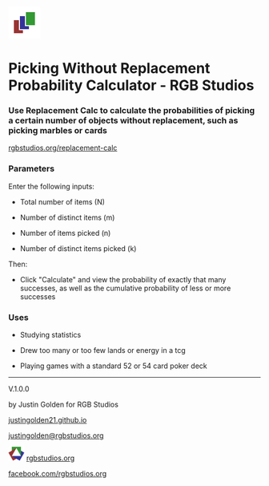 <img src="icon/icon.svg" width="64px">

# Picking Without Replacement Probability Calculator - RGB Studios

### Use Replacement Calc to calculate the probabilities of picking a certain number of objects without replacement, such as picking marbles or cards

<a href="https://rgbstudios.org/binomial-calc">rgbstudios.org/replacement-calc</a>

### Parameters

Enter the following inputs:

- Total number of items (N)

- Number of distinct items (m)

- Number of items picked (n)

- Number of distinct items picked (k)

Then:

- Click "Calculate" and view the probability of exactly that many successes, as well as the cumulative probability of less or more successes

### Uses

- Studying statistics

- Drew too many or too few lands or energy in a tcg

- Playing games with a standard 52 or 54 card poker deck

<hr>

V.1.0.0

by Justin Golden for RGB Studios

<a href="https://justingolden21.github.io">justingolden21.github.io</a>

<a href="mailto:justingolden@rgbstudios.org">justingolden@rgbstudios.org</a>

<img src="rgb-icon.png" width="32px"> <a href="https://rgbstudios.org">rgbstudios.org</a>

<a href="https://facebook.com/rgbstudios.org">facebook.com/rgbstudios.org</a>
